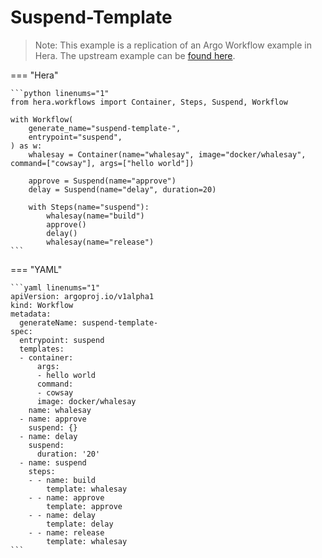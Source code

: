 # Suspend-Template

> Note: This example is a replication of an Argo Workflow example in Hera. The upstream example can be [found here](https://github.com/argoproj/argo-workflows/blob/master/examples/suspend-template.yaml).




=== "Hera"

    ```python linenums="1"
    from hera.workflows import Container, Steps, Suspend, Workflow

    with Workflow(
        generate_name="suspend-template-",
        entrypoint="suspend",
    ) as w:
        whalesay = Container(name="whalesay", image="docker/whalesay", command=["cowsay"], args=["hello world"])

        approve = Suspend(name="approve")
        delay = Suspend(name="delay", duration=20)

        with Steps(name="suspend"):
            whalesay(name="build")
            approve()
            delay()
            whalesay(name="release")
    ```

=== "YAML"

    ```yaml linenums="1"
    apiVersion: argoproj.io/v1alpha1
    kind: Workflow
    metadata:
      generateName: suspend-template-
    spec:
      entrypoint: suspend
      templates:
      - container:
          args:
          - hello world
          command:
          - cowsay
          image: docker/whalesay
        name: whalesay
      - name: approve
        suspend: {}
      - name: delay
        suspend:
          duration: '20'
      - name: suspend
        steps:
        - - name: build
            template: whalesay
        - - name: approve
            template: approve
        - - name: delay
            template: delay
        - - name: release
            template: whalesay
    ```

